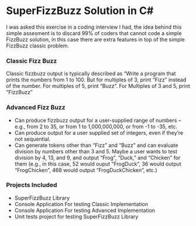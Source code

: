 # SuperFizzBuzz Solution in C#

I was asked this exercise in a coding interview I had, the idea behind this simple assesment is to discard 99% of coders that cannot code a simple FizzBuzz solution, in this case there are extra features in top of the simple FizzBuzz classic problem.

### Classic Fizz Buzz

Classic fizzbuzz output is typically described as “Write a program that prints the numbers from 1 to 100. 
But for multiples of 3, print “Fizz” instead of the number. For multiples of 5, print “Buzz”. For Multiples of 3 and 5, print “FizzBuzz”

### Advanced Fizz Buzz
-	Can produce fizzbuzz output for a user-supplied range of numbers – e.g., from 2 to 35, or from 1 to 1,000,000,000, or from -1 to -35, etc.
- Can produce output for a user supplied set of integers, even if they’re not sequential.
- Can generate tokens other than “Fizz” and “Buzz” and can evaluate division by numbers other than 3 and 5.  Maybe a user wants to test division by 4, 13, and 9, and output “Frog”, “Duck,” and “Chicken” for them (e.g., in this case, 52 would ouput “FrogDuck”, 36 would output “FrogChicken”, 468 would output “FrogDuckChicken”, etc.)

### Projects Included

  - SuperFizzBuzz Library
  - Console Application For testing Classic Implementation
  - Console Application For testing Advanced Implementation
  - Unit tests project for testing SuperFizzBuzz Library

